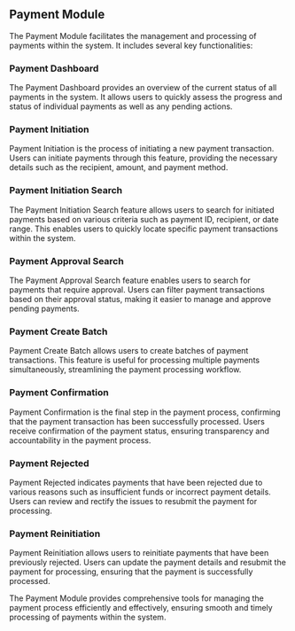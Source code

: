 ## Payment Module

The Payment Module facilitates the management and processing of payments within the system. It includes several key functionalities:

### Payment Dashboard
The Payment Dashboard provides an overview of the current status of all payments in the system. It allows users to quickly assess the progress and status of individual payments as well as any pending actions.

### Payment Initiation
Payment Initiation is the process of initiating a new payment transaction. Users can initiate payments through this feature, providing the necessary details such as the recipient, amount, and payment method.

### Payment Initiation Search
The Payment Initiation Search feature allows users to search for initiated payments based on various criteria such as payment ID, recipient, or date range. This enables users to quickly locate specific payment transactions within the system.

### Payment Approval Search
The Payment Approval Search feature enables users to search for payments that require approval. Users can filter payment transactions based on their approval status, making it easier to manage and approve pending payments.

### Payment Create Batch
Payment Create Batch allows users to create batches of payment transactions. This feature is useful for processing multiple payments simultaneously, streamlining the payment processing workflow.

### Payment Confirmation
Payment Confirmation is the final step in the payment process, confirming that the payment transaction has been successfully processed. Users receive confirmation of the payment status, ensuring transparency and accountability in the payment process.

### Payment Rejected
Payment Rejected indicates payments that have been rejected due to various reasons such as insufficient funds or incorrect payment details. Users can review and rectify the issues to resubmit the payment for processing.

### Payment Reinitiation
Payment Reinitiation allows users to reinitiate payments that have been previously rejected. Users can update the payment details and resubmit the payment for processing, ensuring that the payment is successfully processed.

The Payment Module provides comprehensive tools for managing the payment process efficiently and effectively, ensuring smooth and timely processing of payments within the system.
